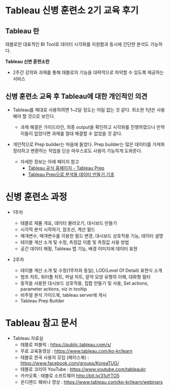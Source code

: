 # Tableau 신병 훈련소 2기 교육 후기

## Tableau 란
태블로란 대표적인 BI Tool로 데이터 시각화를 지원함과 동시에 간단한 분석도 가능하다.

**Tableau 신변 훈련소란**
- 2주간 강의와 과제를 통해 태블로의 기능을 대략적으로 파악할 수 있도록 제공하는 서비스

## 신병 훈련소 교육 후 Tableau에 대한 개인적인 의견
- Tableau를 제대로 사용하려면 1~2달 정도는 어림 없는 것 같다. 최소한 1년은 사용해야 할 것으로 보인다.
	- 과제 해결은 가이드라인, 최종 output을 확인하고 시각화를 진행하였으나 만약 이들이 없었다면 과제를 절대 해결할 수 없었을 것 같다.

- 개인적으로 Prep builder는 마음에 들었다. Prep builder는 많은 데이터를 가져와 정리하고 변환하는 작업을 단순 마우스로도 사용이 가능하게 도와준다.
	- 자세한 정보는 아래 페이지 참고
		- [Tableau 공식 홈페이지 - Tableau Prep](https://www.tableau.com/ko-kr/products/prep)
		- [Tableau Prep으로 분석용 데이터 만들기 기초](https://www.youtube.com/watch?v=wK_u_doknzU)


# 신병 훈련소 과정
- 1주차
	- 태블로 제품 개요, 데이터 불러오기, 대시보드 만들기
	- 시각적 분석 시작하기, 참조선, 계산 필드
	- 매개변수, 매개변수를 이용한 필드 변경, 대시보드 상호작용 기능, 데이터 설명
	- 테이블 계산 소개 및 수정, 측정값 이름 및 측정값 사용 방법
	- 공간 데이터 매핑, Tableau 맵 기능, 배경 이미지에 데이터 표현

- 2주차
	- 테이블 계산 소개 및 수정(1주차와 동일), LOD(Level Of Detail) 표현식 소개
	- 범프 차트, 워터폴 차트, 퍼널 차트, 알약 모양 유형의 이해, 대화형 필터
	- 동작을 사용한 대시보드 상호작용, 집합 만들기 및 사용, Set actions, parameter actions, viz in tooltip
	- 비주얼 분석 가이드북, tableau server에 게시
	- Tableau Prep Builder


# Tableau 참고 문서
- Tableau 자료실
	- 태블로 퍼블릭 : https://public.tableau.com/s/
	- 무료 교육동영상 : https://www.tableau.com/ko-kr/learn
	- 태블로 한국 사용자 모임 (페이스북) : https://www.facebook.com/groups/KoreaTUG/
	- 태블로 코리아 YouTube : https://www.youtube.com/tableaukr
	- 카카오톡 : 태블로 소프트웨어   http://bit.ly/31uYTO5
	- 온디맨드 웨비나 영상 : https://www.tableau.com/ko-kr/learn/webinars
